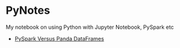 # PyNotes

My notebook on using Python with Jupyter Notebook, PySpark etc

- [PySpark Versus Panda DataFrames](PySpark_VS_Panda_DataFrame/PySpark.md)
